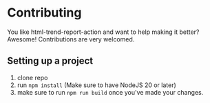 # Contributing

You like html-trend-report-action and want to help making it better? Awesome! Contributions are very welcomed.

## Setting up a project

1. clone repo
2. run `npm install` (Make sure to have NodeJS 20 or later)
3. make sure to run `npm run build` once you've made your changes.

